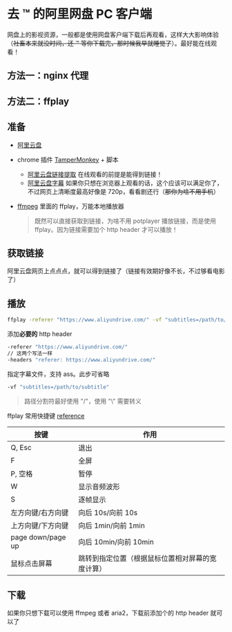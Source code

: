 # 去 ™ 的阿里网盘 PC 客户端

网盘上的影视资源，一般都是使用网盘客户端下载后再观看，这样大大影响体验（~~社畜本来就没时间，还 ™ 等你下载完，那时候我早就睡觉了~~）。最好能在线观看！

## 方法一：nginx 代理

## 方法二：ffplay

## 准备

- [阿里云盘](https://www.aliyundrive.com/drive/)
- chrome 插件 [TamperMonkey](https://chrome.google.com/webstore/detail/tampermonkey/dhdgffkkebhmkfjojejmpbldmpobfkfo) + 脚本

  - [阿里云盘链接提取](https://greasyfork.org/zh-CN/scripts/425955-%E9%98%BF%E9%87%8C%E4%BA%91%E7%9B%98) 在线观看的前提是能得到链接！
  - [阿里云盘字幕](https://greasyfork.org/zh-CN/scripts/431503-%E9%98%BF%E9%87%8C%E4%BA%91%E7%9B%98%E5%AD%97%E5%B9%95) 如果你只想在浏览器上观看的话，这个应该可以满足你了，不过网页上清晰度最高好像是 720p，看看剧还行（~~那你为啥不用手机~~）

- [ffmpeg](https://ffmpeg.org/download.html) 里面的 ffplay，万能本地播放器
  > 既然可以直接获取到链接，为啥不用 potplayer 播放链接，而是使用 ffplay。因为链接需要加个 http header 才可以播放！

## 获取链接

阿里云盘网页上点点点，就可以得到链接了（链接有效期好像不长，不过够看电影了）

## 播放

```bash
ffplay -referer "https://www.aliyundrive.com/" -vf "subtitles=/path/to/subtitle" "VIDEO_URL"
```

添加**必要的** http header

```bash
-referer "https://www.aliyundrive.com/"
// 这两个写法一样
-headers "referer: https://www.aliyundrive.com/"
```

指定字幕文件，支持 ass。此步可省略

```bash
-vf "subtitles=/path/to/subtitle"
```

> 路径分割符最好使用 "/"，使用 "\\" 需要转义

ffplay 常用快捷键 [reference](https://www.cnblogs.com/vkSwift/p/13946727.html)

| 按键              | 作用                                             |
| ----------------- | ------------------------------------------------ |
| Q, Esc            | 退出                                             |
| F                 | 全屏                                             |
| P, 空格           | 暂停                                             |
| W                 | 显示音频波形                                     |
| S                 | 逐帧显示                                         |
| 左方向键/右方向键 | 向后 10s/向前 10s                                |
| 上方向键/下方向键 | 向后 1min/向前 1min                              |
| page down/page up | 向后 10min/向前 10min                            |
| 鼠标点击屏幕      | 跳转到指定位置（根据鼠标位置相对屏幕的宽度计算） |

## 下载

如果你只想下载可以使用 ffmpeg 或者 aria2，下载前添加个的 http header 就可以了
